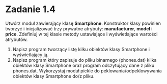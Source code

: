 # Zadanie 1.4

Utwórz moduł zawierający klasę **Smartphone**. Konstruktor klasy powinien tworzyć i inicjalizować trzy prywatne atrybuty: **manufacturer**, **model** i **price**.
Zdefiniuj w tej klasie metody ustawiające i wyświetlające wartości atrybutów.
1. Napisz program tworzący listę kilku obiektów klasy Smartphone i wyświetlający
ją.
2. Napisz program który zapisuje do pliku binarnego (phones.dat) kilka obiektów
klasy Smartphone oraz program odczytujący dane z pliku phones.dat. Wykorzystaj moduł pickle do peklowania/odpeklowywania obiektów klasy Smartphone
do/z pliku.
